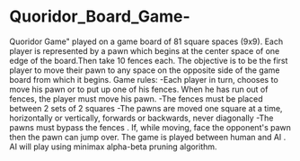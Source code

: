 # Quoridor_Board_Game-
Quoridor Game" played on a game board of 81 square spaces (9x9). Each player is represented by a pawn which begins at the center space of one edge of the board.Then take 10 fences each. The objective is to be the first player to move their pawn to any space on the opposite side of the game board from which it begins.
Game rules: 
-Each player in turn, chooses to move his pawn or to put up one of his fences. When he has run out of fences, the player must move his pawn.
-The fences must be placed between 2 sets of 2 squares
-The pawns are moved one square at a time, horizontally or vertically, forwards or backwards, never diagonally
-The pawns must bypass the fences . If, while  moving, face  the opponent's pawn then the pawn can jump over.
The game is played between human and AI . AI will play using minimax alpha-beta pruning algorithm.
